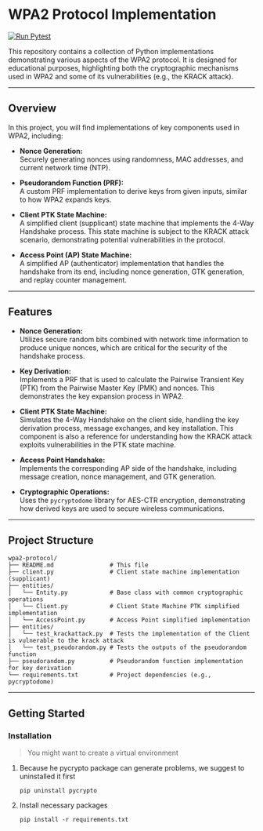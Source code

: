 # WPA2 Protocol Implementation

[![Run Pytest](https://github.com/danielcorrea256/WPA2-Project/actions/workflows/tests.yml/badge.svg)](https://github.com/danielcorrea256/WPA2-Project/actions/workflows/tests.yml)

This repository contains a collection of Python implementations demonstrating various aspects of the WPA2 protocol. It is designed for educational purposes, highlighting both the cryptographic mechanisms used in WPA2 and some of its vulnerabilities (e.g., the KRACK attack).

---

## Overview

In this project, you will find implementations of key components used in WPA2, including:

- **Nonce Generation:**  
  Securely generating nonces using randomness, MAC addresses, and current network time (NTP).

- **Pseudorandom Function (PRF):**  
  A custom PRF implementation to derive keys from given inputs, similar to how WPA2 expands keys.

- **Client PTK State Machine:**  
  A simplified client (supplicant) state machine that implements the 4-Way Handshake process. This state machine is subject to the KRACK attack scenario, demonstrating potential vulnerabilities in the protocol.

- **Access Point (AP) State Machine:**  
  A simplified AP (authenticator) implementation that handles the handshake from its end, including nonce generation, GTK generation, and replay counter management.

---

## Features

- **Nonce Generation:**  
  Utilizes secure random bits combined with network time information to produce unique nonces, which are critical for the security of the handshake process.

- **Key Derivation:**  
  Implements a PRF that is used to calculate the Pairwise Transient Key (PTK) from the Pairwise Master Key (PMK) and nonces. This demonstrates the key expansion process in WPA2.

- **Client PTK State Machine:**  
  Simulates the 4-Way Handshake on the client side, handling the key derivation process, message exchanges, and key installation. This component is also a reference for understanding how the KRACK attack exploits vulnerabilities in the PTK state machine.

- **Access Point Handshake:**  
  Implements the corresponding AP side of the handshake, including message creation, nonce management, and GTK generation.

- **Cryptographic Operations:**  
  Uses the `pycryptodome` library for AES-CTR encryption, demonstrating how derived keys are used to secure wireless communications.

---

## Project Structure

```
wpa2-protocol/
├── README.md                # This file
├── client.py                # Client state machine implementation (supplicant)
├── entities/
│   └── Entity.py            # Base class with common cryptographic operations
│   └── Client.py            # Client State Machine PTK simplified implementation
│   └── AccessPoint.py       # Access Point simplified implementation
├── entities/
│   └── test_krackattack.py  # Tests the implementation of the Client is vulnerable to the krack attack
│   └── test_pseudorandom.py # Tests the outputs of the pseudorandom function
├── pseudorandom.py          # Pseudorandom function implementation for key derivation
└── requirements.txt         # Project dependencies (e.g., pycryptodome)
```

---

## Getting Started

### Installation 
> You might want to create a virtual environment

1. Because he pycrypto package can generate problems, we suggest to uninstalled it first
    ```
    pip uninstall pycrypto
    ```
2. Install necessary packages
    ```
    pip install -r requirements.txt
    ```